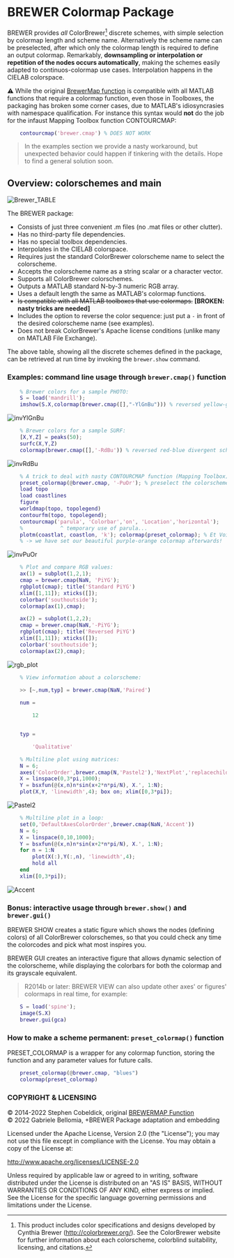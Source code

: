 BREWER Colormap Package
=======================

BREWER provides _all_ ColorBrewer[^1] discrete schemes, with simple selection by colormap length and scheme name. Alternatively the scheme name can be preselected, after which only the colormap length is required to define an output colormap. Remarkably, **downsampling or interpolation or repetition of the nodes occurs automatically**, making the schemes easily adapted to continuos-colormap use cases. Interpolation happens in the CIELAB colorspace.

⚠️ While the original [BrewerMap function](https://github.com/DrosteEffect/BrewerMap) is compatible with all MATLAB functions that require a colormap function, even those in Toolboxes, the packaging has broken some corner cases, due to MATLAB's idiosyncrasies with namespace qualification. For instance this syntax would **not** do the job for the infaust Mapping Toolbox function CONTOURCMAP:
```matlab
    contourcmap('brewer.cmap') % DOES NOT WORK
``` 
> In the examples section we provide a nasty workaround, but unexpected behavior could happen if tinkering with the details. Hope to find a general solution soon.

## Overview: colorschemes and main ##

![Brewer_TABLE](assets/brewer_show.svg)

The BREWER package:
* Consists of just three convenient .m files (no .mat files or other clutter).
* Has no third-party file dependencies.
* Has no special toolbox dependencies.
* Interpolates in the CIELAB colorspace.
* Requires just the standard ColorBrewer colorscheme name to select the colorscheme.
* Accepts the colorscheme name as a string scalar or a character vector.
* Supports all ColorBrewer colorschemes.
* Outputs a MATLAB standard N-by-3 numeric RGB array.
* Uses a default length the same as MATLAB's colormap functions.
* ~~Is compatible with all MATLAB toolboxes that use colormaps.~~ **[BROKEN: nasty tricks are needed]**
* Includes the option to reverse the color sequence: just put a `-` in front of the desired colorscheme name (see examples).
* Does not break ColorBrewer's Apache license conditions (unlike many on MATLAB File Exchange).

The above table, showing all the discrete schemes defined in the package, can be retrieved at run time by invoking the `brewer.show` command.

### Examples: command line usage through `brewer.cmap()` function ###

```matlab
    % Brewer colors for a sample PHOTO:
    S = load('mandrill');
    imshow(S.X,colormap(brewer.cmap([],"-YlGnBu"))) % reversed yellow-green-blue scheme
```
![invYlGnBu](assets/mandrill_invYlGnBu.png)
```matlab
    % Brewer colors for a sample SURF:
    [X,Y,Z] = peaks(50);
    surfc(X,Y,Z)
    colormap(brewer.cmap([],'-RdBu')) % reversed red-blue divergent scheme
```
![invRdBu](assets/surfc_invRdBu.png)
```matlab
    % A trick to deal with nasty CONTOURCMAP function (Mapping Toolbox):
    preset_colormap(@brewer.cmap, '-PuOr'); % preselect the colorscheme.
    load topo
    load coastlines
    figure
    worldmap(topo, topolegend)
    contourfm(topo, topolegend);
    contourcmap('parula', 'Colorbar','on', 'Location','horizontal');
    %            ^ temporary use of parula...
    plotm(coastlat, coastlon, 'k'); colormap(preset_colormap); % Et Voilà...
    % -> we have set our beautiful purple-orange colormap afterwards!
```
![invPuOr](assets/worldmap_brewer.svg)
```matlab
    % Plot and compare RGB values:
    ax(1) = subplot(1,2,1); 
    cmap = brewer.cmap(NaN, 'PiYG');
    rgbplot(cmap); title('Standard PiYG')
    xlim([1,11]); xticks([]);
    colorbar('southoutside');
    colormap(ax(1),cmap); 

    ax(2) = subplot(1,2,2);
    cmap = brewer.cmap(NaN,'-PiYG');
    rgbplot(cmap); title('Reversed PiYG')
    xlim([1,11]); xticks([]);
    colorbar('southoutside');
    colormap(ax(2),cmap);
```
![rgb_plot](assets/rgbplot.svg)
```matlab    
    % View information about a colorscheme:

    >> [~,num,typ] = brewer.cmap(NaN,'Paired')
    
    num =

        12


    typ =

        'Qualitative'
```
```matlab
    % Multiline plot using matrices:
    N = 6;
    axes('ColorOrder',brewer.cmap(N,'Pastel2'),'NextPlot','replacechildren')
    X = linspace(0,3*pi,1000);
    Y = bsxfun(@(x,n)n*sin(x+2*n*pi/N), X.', 1:N);
    plot(X,Y, 'linewidth',4); box on; xlim([0,3*pi]);
```
![Pastel2](assets/pastel2.svg)
```matlab
    % Multiline plot in a loop:
    set(0,'DefaultAxesColorOrder',brewer.cmap(NaN,'Accent'))
    N = 6;
    X = linspace(0,10,1000);
    Y = bsxfun(@(x,n)n*sin(x+2*n*pi/N), X.', 1:N);
    for n = 1:N
        plot(X(:),Y(:,n), 'linewidth',4);
        hold all
    end
    xlim([0,3*pi]);
```
![Accent](assets/accent.svg)

### Bonus: interactive usage through `brewer.show()` and `brewer.gui()` ###

BREWER SHOW creates a static figure which shows the nodes (defining colors) of all ColorBrewer colorschemes, so that you could check any time the colorcodes and pick what most inspires you.

BREWER GUI creates an interactive figure that allows dynamic selection of the colorscheme, while displaying the colorbars for both the colormap and its grayscale equivalent.

> R2014b or later: BREWER VIEW can also update other axes' or figures' colormaps in real time, for example:

```matlab
    S = load('spine');
    image(S.X)
    brewer.gui(gca)
```

### How to make a scheme permanent: `preset_colormap()` function ###

PRESET_COLORMAP is a wrapper for any colormap function, storing the function and any parameter values for future calls.

```matlab
    preset_colormap(@brewer.cmap, "blues")
    colormap(preset_colormap)
```

### COPYRIGHT & LICENSING ###

 © 2014-2022 Stephen Cobeldick, original [BREWERMAP Function](https://github.com/DrosteEffect/BrewerMap)    
 © 2022 Gabriele Bellomia, +BREWER Package adaptation and embedding

 Licensed under the Apache License, Version 2.0 (the "License");
 you may not use this file except in compliance with the License.
 You may obtain a copy of the License at:

 http://www.apache.org/licenses/LICENSE-2.0

 Unless required by applicable law or agreed to in writing, software
 distributed under the License is distributed on an "AS IS" BASIS,
 WITHOUT WARRANTIES OR CONDITIONS OF ANY KIND, either express or implied.
 See the License for the specific language governing permissions and limitations under the License.


[^1]: This product includes color specifications and designs developed by Cynthia Brewer (http://colorbrewer.org/). See the ColorBrewer website for further information about each colorscheme, colorblind suitability, licensing, and citations.